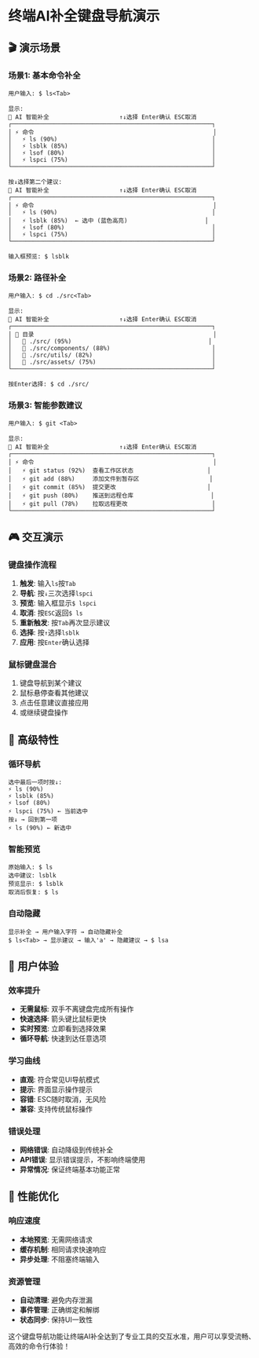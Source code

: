 # 终端AI补全键盘导航演示

## 🎬 演示场景

### 场景1: 基本命令补全
```
用户输入: $ ls<Tab>

显示:
🤖 AI 智能补全                    ↑↓选择 Enter确认 ESC取消
┌─────────────────────────────────────────────────────────┐
│ ⚡ 命令                                                   │
│   ⚡ ls (90%)                                            │
│   ⚡ lsblk (85%)                                         │
│   ⚡ lsof (80%)                                          │
│   ⚡ lspci (75%)                                         │
└─────────────────────────────────────────────────────────┘

按↓选择第二个建议:
🤖 AI 智能补全                    ↑↓选择 Enter确认 ESC取消
┌─────────────────────────────────────────────────────────┐
│ ⚡ 命令                                                   │
│   ⚡ ls (90%)                                            │
│   ⚡ lsblk (85%)  ← 选中 (蓝色高亮)                      │
│   ⚡ lsof (80%)                                          │
│   ⚡ lspci (75%)                                         │
└─────────────────────────────────────────────────────────┘

输入框预览: $ lsblk
```

### 场景2: 路径补全
```
用户输入: $ cd ./src<Tab>

显示:
🤖 AI 智能补全                    ↑↓选择 Enter确认 ESC取消
┌─────────────────────────────────────────────────────────┐
│ 📁 目录                                                   │
│   📁 ./src/ (95%)                                       │
│   📁 ./src/components/ (88%)                             │
│   📁 ./src/utils/ (82%)                                  │
│   📁 ./src/assets/ (75%)                                 │
└─────────────────────────────────────────────────────────┘

按Enter选择: $ cd ./src/
```

### 场景3: 智能参数建议
```
用户输入: $ git <Tab>

显示:
🤖 AI 智能补全                    ↑↓选择 Enter确认 ESC取消
┌─────────────────────────────────────────────────────────┐
│ ⚡ 命令                                                   │
│   ⚡ git status (92%)  查看工作区状态                     │
│   ⚡ git add (88%)     添加文件到暂存区                    │
│   ⚡ git commit (85%)  提交更改                          │
│   ⚡ git push (80%)    推送到远程仓库                      │
│   ⚡ git pull (78%)    拉取远程更改                        │
└─────────────────────────────────────────────────────────┘
```

## 🎮 交互演示

### 键盘操作流程
1. **触发**: 输入`ls`按`Tab`
2. **导航**: 按`↓`三次选择`lspci`
3. **预览**: 输入框显示`$ lspci`
4. **取消**: 按`ESC`返回`$ ls`
5. **重新触发**: 按`Tab`再次显示建议
6. **选择**: 按`↑`选择`lsblk`
7. **应用**: 按`Enter`确认选择

### 鼠标键盘混合
1. 键盘导航到某个建议
2. 鼠标悬停查看其他建议
3. 点击任意建议直接应用
4. 或继续键盘操作

## 🔧 高级特性

### 循环导航
```
选中最后一项时按↓:
⚡ ls (90%)
⚡ lsblk (85%)
⚡ lsof (80%)
⚡ lspci (75%) ← 当前选中
按↓ → 回到第一项
⚡ ls (90%) ← 新选中
```

### 智能预览
```
原始输入: $ ls
选中建议: lsblk
预览显示: $ lsblk
取消后恢复: $ ls
```

### 自动隐藏
```
显示补全 → 用户输入字符 → 自动隐藏补全
$ ls<Tab> → 显示建议 → 输入'a' → 隐藏建议 → $ lsa
```

## 🎯 用户体验

### 效率提升
- **无需鼠标**: 双手不离键盘完成所有操作
- **快速选择**: 箭头键比鼠标更快
- **实时预览**: 立即看到选择效果
- **循环导航**: 快速到达任意选项

### 学习曲线
- **直观**: 符合常见UI导航模式
- **提示**: 界面显示操作提示
- **容错**: ESC随时取消，无风险
- **兼容**: 支持传统鼠标操作

### 错误处理
- **网络错误**: 自动降级到传统补全
- **API错误**: 显示错误提示，不影响终端使用
- **异常情况**: 保证终端基本功能正常

## 🚀 性能优化

### 响应速度
- **本地预览**: 无需网络请求
- **缓存机制**: 相同请求快速响应
- **异步处理**: 不阻塞终端输入

### 资源管理
- **自动清理**: 避免内存泄漏
- **事件管理**: 正确绑定和解绑
- **状态同步**: 保持UI一致性

这个键盘导航功能让终端AI补全达到了专业工具的交互水准，用户可以享受流畅、高效的命令行体验！